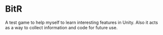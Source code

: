 # BitR
A test game to help myself to learn interesting features in Unity. Also it acts as a way to collect information and code for future use.

